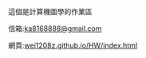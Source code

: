 這個是計算機圖學的作業區

信箱:<a href = "mailto:ka8168888@gmail">ka8168888@gmail.com</a>

網頁:<a href = "https://wei1208z.github.io/HW/index.html">wei1208z.github.io/HW/index.html</a>